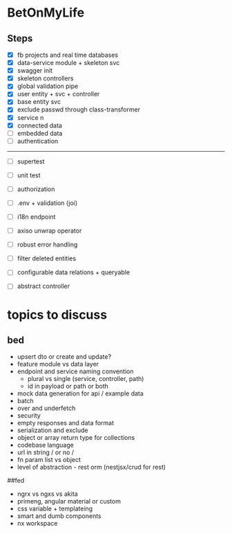 # BetOnMyLife

##  Steps
- [x] fb projects and real time databases
- [x] data-service module + skeleton svc
- [x] swagger init
- [x] skeleton controllers
- [x] global validation pipe
- [x] user entity + svc + controller
- [x] base entity svc
- [x] exclude passwd through class-transformer
- [x] service n
- [x] connected data
- [ ] embedded data
- [ ] authentication
---
- [ ] supertest
- [ ] unit test
- [ ] authorization
- [ ] .env + validation (joi)
- [ ] i18n endpoint
- [ ] axiso unwrap operator
- [ ] robust error handling
- [ ] filter deleted entities
- [ ] configurable data relations + queryable
- [ ] abstract controller


# topics to discuss
## bed
* upsert dto or create and update?
* feature module vs data layer
* endpoint and service naming convention
  * plural vs single (service, controller, path)
  * id in payload or path or both
* mock data generation for api / example data
* batch
* over and underfetch
* security 
* empty responses and data format
* serialization and exclude
* object or array return type for collections
* codebase language 
* url in string / or no /
* fn param list vs object
* level of abstraction - rest orm (nestjsx/crud for rest)

##fed
* ngrx vs ngxs vs akita
* primeng, angular material or custom
* css variable + templateing
* smart and dumb components
* nx workspace 
